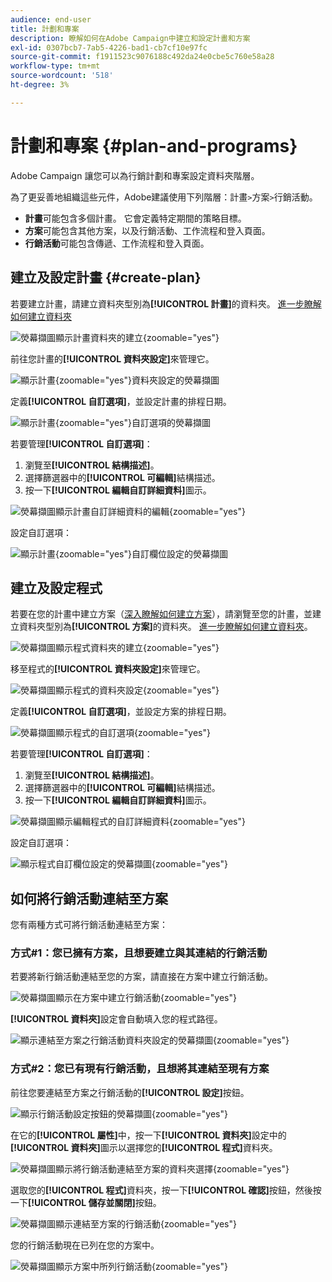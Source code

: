 ```yaml
---
audience: end-user
title: 計劃和專案
description: 瞭解如何在Adobe Campaign中建立和設定計畫和方案
exl-id: 0307bcb7-7ab5-4226-bad1-cb7cf10e97fc
source-git-commit: f1911523c9076188c492da24e0cbe5c760e58a28
workflow-type: tm+mt
source-wordcount: '518'
ht-degree: 3%

---
```


# 計劃和專案 {#plan-and-programs}

Adobe Campaign 讓您可以為行銷計劃和專案設定資料夾階層。

為了更妥善地組織這些元件，Adobe建議使用下列階層：計畫`>`方案`>`行銷活動。

* **計畫**&#x200B;可能包含多個計畫。 它會定義特定期間的策略目標。
* **方案**&#x200B;可能包含其他方案，以及行銷活動、工作流程和登入頁面。
* **行銷活動**&#x200B;可能包含傳遞、工作流程和登入頁面。

## 建立及設定計畫 {#create-plan}

若要建立計畫，請建立資料夾型別為&#x200B;**[!UICONTROL 計畫]**&#x200B;的資料夾。 [進一步瞭解如何建立資料夾](../get-started/work-with-folders.md)

![熒幕擷圖顯示計畫資料夾的建立](assets/plan_create.png){zoomable="yes"}

前往您計畫的&#x200B;**[!UICONTROL 資料夾設定]**&#x200B;來管理它。

![顯示計畫](assets/plan_settings.png){zoomable="yes"}資料夾設定的熒幕擷圖

定義&#x200B;**[!UICONTROL 自訂選項]**，並設定計畫的排程日期。

![顯示計畫](assets/plan_options.png){zoomable="yes"}自訂選項的熒幕擷圖

若要管理&#x200B;**[!UICONTROL 自訂選項]**：

1. 瀏覽至&#x200B;**[!UICONTROL 結構描述]**。
1. 選擇篩選器中的&#x200B;**[!UICONTROL 可編輯]**&#x200B;結構描述。
1. 按一下&#x200B;**[!UICONTROL 編輯自訂詳細資料]**&#x200B;圖示。

![熒幕擷圖顯示計畫自訂詳細資料的編輯](assets/plan_edit.png){zoomable="yes"}

設定自訂選項：

![顯示計畫](assets/plan_customfields.png){zoomable="yes"}自訂欄位設定的熒幕擷圖

## 建立及設定程式

若要在您的計畫中建立方案（[深入瞭解如何建立方案](#create-plan)），請瀏覽至您的計畫，並建立資料夾型別為&#x200B;**[!UICONTROL 方案]**&#x200B;的資料夾。 [進一步瞭解如何建立資料夾](../get-started/work-with-folders.md)。

![熒幕擷圖顯示程式資料夾的建立](assets/program_create.png){zoomable="yes"}

移至程式的&#x200B;**[!UICONTROL 資料夾設定]**&#x200B;來管理它。

![熒幕擷圖顯示程式的資料夾設定](assets/program_settings.png){zoomable="yes"}

定義&#x200B;**[!UICONTROL 自訂選項]**，並設定方案的排程日期。

![熒幕擷圖顯示程式的自訂選項](assets/program_options.png){zoomable="yes"}

若要管理&#x200B;**[!UICONTROL 自訂選項]**：

1. 瀏覽至&#x200B;**[!UICONTROL 結構描述]**。
1. 選擇篩選器中的&#x200B;**[!UICONTROL 可編輯]**&#x200B;結構描述。
1. 按一下&#x200B;**[!UICONTROL 編輯自訂詳細資料]**&#x200B;圖示。

![熒幕擷圖顯示編輯程式的自訂詳細資料](assets/program_edit.png){zoomable="yes"}

設定自訂選項：

![顯示程式自訂欄位設定的熒幕擷圖](assets/program_customfields.png){zoomable="yes"}

## 如何將行銷活動連結至方案

您有兩種方式可將行銷活動連結至方案：

### 方式#1：您已擁有方案，且想要建立與其連結的行銷活動

若要將新行銷活動連結至您的方案，請直接在方案中建立行銷活動。

![熒幕擷圖顯示在方案中建立行銷活動](assets/program_campaign_create.png){zoomable="yes"}

**[!UICONTROL 資料夾]**&#x200B;設定會自動填入您的程式路徑。

![顯示連結至方案之行銷活動資料夾設定的熒幕擷圖](assets/program_campaign_folder.png){zoomable="yes"}

### 方式#2：您已有現有行銷活動，且想將其連結至現有方案

前往您要連結至方案之行銷活動的&#x200B;**[!UICONTROL 設定]**&#x200B;按鈕。

![顯示行銷活動設定按鈕的熒幕擷圖](assets/campaign_settings.png){zoomable="yes"}

在它的&#x200B;**[!UICONTROL 屬性]**&#x200B;中，按一下&#x200B;**[!UICONTROL 資料夾]**&#x200B;設定中的&#x200B;**[!UICONTROL 資料夾]**&#x200B;圖示以選擇您的&#x200B;**[!UICONTROL 程式]**&#x200B;資料夾。

![熒幕擷圖顯示將行銷活動連結至方案的資料夾選擇](assets/campaign_folder.png){zoomable="yes"}

選取您的&#x200B;**[!UICONTROL 程式]**&#x200B;資料夾，按一下&#x200B;**[!UICONTROL 確認]**&#x200B;按鈕，然後按一下&#x200B;**[!UICONTROL 儲存並關閉]**&#x200B;按鈕。

![熒幕擷圖顯示連結至方案的行銷活動](assets/campaign_linked.png){zoomable="yes"}

您的行銷活動現在已列在您的方案中。

![熒幕擷圖顯示方案中所列行銷活動](assets/campaign_in_program.png){zoomable="yes"}